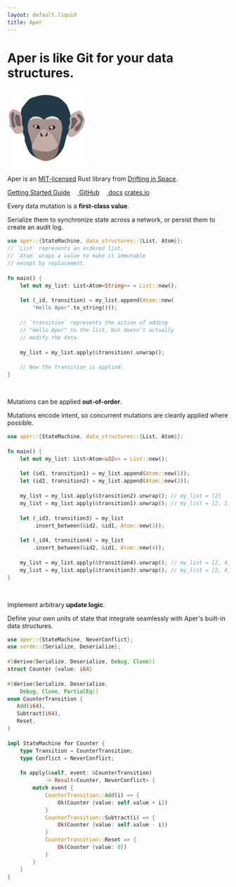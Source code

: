 ```yaml
---
layout: default.liquid
title: Aper
---
```

<div id="header">
    <h1>Aper is like Git for your data structures.</h1>
    <div id="image">
        <img src="ape.svg" style="width: 180px; height: 180px;" />
    </div>
</div>
<p class="explanation">Aper is an <a href="https://github.com/aper-dev/aper/blob/main/LICENSE">MIT-licensed</a> Rust library from <a href="https://driftingin.space/">Drifting in Space</a>.</p>

<div class="buttons">
<a class="button primary" href="/guide/">Getting Started Guide</a>
<a class="button" href="https://github.com/aper-dev/aper">
<svg style="display: inline; width: 13px; fill: white;" role="img" viewBox="0 0 24 24" xmlns="http://www.w3.org/2000/svg"><title>GitHub icon</title><path d="M12 .297c-6.63 0-12 5.373-12 12 0 5.303 3.438 9.8 8.205 11.385.6.113.82-.258.82-.577 0-.285-.01-1.04-.015-2.04-3.338.724-4.042-1.61-4.042-1.61C4.422 18.07 3.633 17.7 3.633 17.7c-1.087-.744.084-.729.084-.729 1.205.084 1.838 1.236 1.838 1.236 1.07 1.835 2.809 1.305 3.495.998.108-.776.417-1.305.76-1.605-2.665-.3-5.466-1.332-5.466-5.93 0-1.31.465-2.38 1.235-3.22-.135-.303-.54-1.523.105-3.176 0 0 1.005-.322 3.3 1.23.96-.267 1.98-.399 3-.405 1.02.006 2.04.138 3 .405 2.28-1.552 3.285-1.23 3.285-1.23.645 1.653.24 2.873.12 3.176.765.84 1.23 1.91 1.23 3.22 0 4.61-2.805 5.625-5.475 5.92.42.36.81 1.096.81 2.22 0 1.606-.015 2.896-.015 3.286 0 .315.21.69.825.57C20.565 22.092 24 17.592 24 12.297c0-6.627-5.373-12-12-12"/></svg>
GitHub</a>
<a class="button" href="https://docs.rs/aper/">
<svg xmlns="http://www.w3.org/2000/svg" style="display: inline; width: 13px; fill: white;" viewBox="0 0 512 512"><path d="M488.6 250.2L392 214V105.5c0-15-9.3-28.4-23.4-33.7l-100-37.5c-8.1-3.1-17.1-3.1-25.3 0l-100 37.5c-14.1 5.3-23.4 18.7-23.4 33.7V214l-96.6 36.2C9.3 255.5 0 268.9 0 283.9V394c0 13.6 7.7 26.1 19.9 32.2l100 50c10.1 5.1 22.1 5.1 32.2 0l103.9-52 103.9 52c10.1 5.1 22.1 5.1 32.2 0l100-50c12.2-6.1 19.9-18.6 19.9-32.2V283.9c0-15-9.3-28.4-23.4-33.7zM358 214.8l-85 31.9v-68.2l85-37v73.3zM154 104.1l102-38.2 102 38.2v.6l-102 41.4-102-41.4v-.6zm84 291.1l-85 42.5v-79.1l85-38.8v75.4zm0-112l-102 41.4-102-41.4v-.6l102-38.2 102 38.2v.6zm240 112l-85 42.5v-79.1l85-38.8v75.4zm0-112l-102 41.4-102-41.4v-.6l102-38.2 102 38.2v.6z"></path></svg>
docs</a>
<a class="button" href="https://crates.io/crates/aper">crates.io</a>
</div>

<div class="code-caption">
    <p>Every data mutation is a <strong>first-class value</strong>.</p>
    <p>Serialize them to synchronize state across a network, or persist them to create an audit log.</p>
</div>

```rust
use aper::{StateMachine, data_structures::{List, Atom}};
// `List` represents an ordered list.
// `Atom` wraps a value to make it immutable
// except by replacement.

fn main() {
    let mut my_list: List<Atom<String>> = List::new();
    
    let (_id, transition) = my_list.append(Atom::new(
        "Hello Aper".to_string()));

    // `transition` represents the action of adding
    // "Hello Aper" to the list, but doesn’t actually
    // modify the data.

    my_list = my_list.apply(&transition).unwrap();

    // Now the transition is applied.
}
```

<br clear="both" />

<div class="code-caption">
    <p>Mutations can be applied <strong>out-of-order</strong>.</p>
    <p>Mutations encode intent, so concurrent mutations are cleanly applied where possible.</p>
</div>

```rust
use aper::{StateMachine, data_structures::{List, Atom}};

fn main() {
    let mut my_list: List<Atom<u32>> = List::new();
    
    let (id1, transition1) = my_list.append(Atom::new(1));
    let (id2, transition2) = my_list.append(Atom::new(2));

    my_list = my_list.apply(&transition2).unwrap(); // my_list = [2]
    my_list = my_list.apply(&transition1).unwrap(); // my_list = [2, 1]

    let (_id3, transition3) = my_list
        .insert_between(&id2, &id1, Atom::new(3));

    let (_id4, transition4) = my_list
        .insert_between(&id2, &id1, Atom::new(4));

    my_list = my_list.apply(&transition4).unwrap(); // my_list = [2, 4, 1]
    my_list = my_list.apply(&transition3).unwrap(); // my_list = [2, 4, 3, 1]
}
```

<br clear="both" />

<div class="code-caption">
    <p>Implement arbitrary <strong>update logic</strong>.</p>
    <p>Define your own units of state that integrate seamlessly with Aper's built-in data structures.</p>
</div>

```rust
use aper::{StateMachine, NeverConflict};
use serde::{Serialize, Deserialize};

#[derive(Serialize, Deserialize, Debug, Clone)]
struct Counter {value: i64}

#[derive(Serialize, Deserialize,
    Debug, Clone, PartialEq)]
enum CounterTransition {
   Add(i64),
   Subtract(i64),
   Reset,
}

impl StateMachine for Counter {
    type Transition = CounterTransition;
    type Conflict = NeverConflict;

    fn apply(&self, event: &CounterTransition)
            -> Result<Counter, NeverConflict> {
        match event {
            CounterTransition::Add(i) => {
                Ok(Counter {value: self.value + i})
            }
            CounterTransition::Subtract(i) => {
                Ok(Counter {value: self.value - i})
            }
            CounterTransition::Reset => {
                Ok(Counter {value: 0})
            }
        }
    }
}
```

<br style="clear: both;" />